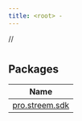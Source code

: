 ```yaml
---
title: <root> -
---
```

//[<root>](index.md)



#   


## Packages  
  
|  Name | 
|---|
| <a name="pro.streem.sdk////PointingToDeclaration/"></a>[pro.streem.sdk]([60]root[62]/pro.streem.sdk/index.md)|

